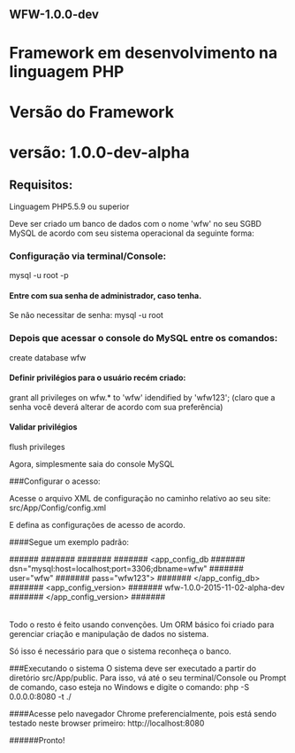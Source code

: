WFW-1.0.0-dev
-------------

Framework em desenvolvimento na linguagem PHP 
=============================================

Versão do Framework
===================

versão: 1.0.0-dev-alpha
=======================


## Requisitos:
Linguagem PHP5.5.9 ou superior

Deve ser criado um banco de dados com o nome 'wfw' no seu SGBD MySQL de acordo com seu sistema operacional da seguinte forma:

### Configuração via terminal/Console:
mysql -u root -p

#### Entre com sua senha de administrador, caso tenha. 
Se não necessitar de senha:
mysql -u root

### Depois que acessar o console do MySQL entre os comandos:
create database wfw

#### Definir privilégios para o usuário recém criado:
grant all privileges on wfw.* to 'wfw' idendified by 'wfw123';
(claro que a senha você deverá alterar de acordo com sua preferência)

#### Validar privilégios
flush privileges

Agora, simplesmente saia do console MySQL

###Configurar o acesso:

Acesse o arquivo XML de configuração no caminho relativo ao seu site:
src/App/Config/config.xml

E defina as configurações de acesso de acordo.

####Segue um exemplo padrão:

######<?xml version="1.0" encoding="UTF-8"?>
#######<!--
#######To change this license header, choose License Headers in Project Properties.
#######To change this template file, choose Tools | Templates
#######and open the template in the editor.
#######-->
#######<config>
#######    <app_config_db 
#######            dsn="mysql:host=localhost;port=3306;dbname=wfw"
#######            user="wfw"
#######            pass="wfw123">
#######    </app_config_db>
#######    <app_config_version>
#######        wfw-1.0.0-2015-11-02-alpha-dev
#######    </app_config_version>
#######</config>
######
######

Todo o resto é feito usando convenções.
Um ORM básico foi criado para gerenciar criação e manipulação de dados no sistema.

Só isso é necessário para que o sistema reconheça o banco.

###Executando o sistema
O sistema deve ser executado a partir do diretório src/App/public.
Para isso, vá até o seu terminal/Console ou Prompt de comando, caso esteja no Windows e digite o comando:
php -S 0.0.0.0:8080 -t ./

####Acesse pelo navegador Chrome preferencialmente, pois está sendo testado neste browser primeiro:
http://localhost:8080


######Pronto!
